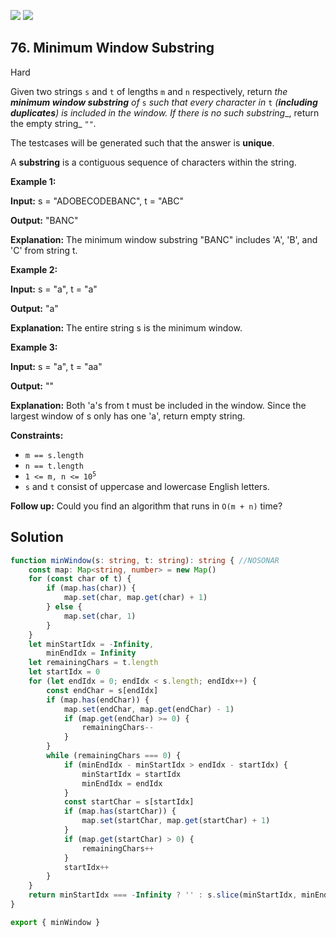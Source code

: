 [![](https://img.shields.io/github/stars/javadev/LeetCode-in-All?label=Stars&style=flat-square)](https://github.com/javadev/LeetCode-in-All)
[![](https://img.shields.io/github/forks/javadev/LeetCode-in-All?label=Fork%20me%20on%20GitHub%20&style=flat-square)](https://github.com/javadev/LeetCode-in-All/fork)

## 76\. Minimum Window Substring

Hard

Given two strings `s` and `t` of lengths `m` and `n` respectively, return _the **minimum window substring** of_ `s` _such that every character in_ `t` _(**including duplicates**) is included in the window. If there is no such substring__, return the empty string_ `""`_._

The testcases will be generated such that the answer is **unique**.

A **substring** is a contiguous sequence of characters within the string.

**Example 1:**

**Input:** s = "ADOBECODEBANC", t = "ABC"

**Output:** "BANC"

**Explanation:** The minimum window substring "BANC" includes 'A', 'B', and 'C' from string t. 

**Example 2:**

**Input:** s = "a", t = "a"

**Output:** "a"

**Explanation:** The entire string s is the minimum window. 

**Example 3:**

**Input:** s = "a", t = "aa"

**Output:** ""

**Explanation:** Both 'a's from t must be included in the window. Since the largest window of s only has one 'a', return empty string. 

**Constraints:**

*   `m == s.length`
*   `n == t.length`
*   <code>1 <= m, n <= 10<sup>5</sup></code>
*   `s` and `t` consist of uppercase and lowercase English letters.

**Follow up:** Could you find an algorithm that runs in `O(m + n)` time?

## Solution

```typescript
function minWindow(s: string, t: string): string { //NOSONAR
    const map: Map<string, number> = new Map()
    for (const char of t) {
        if (map.has(char)) {
            map.set(char, map.get(char) + 1)
        } else {
            map.set(char, 1)
        }
    }
    let minStartIdx = -Infinity,
        minEndIdx = Infinity
    let remainingChars = t.length
    let startIdx = 0
    for (let endIdx = 0; endIdx < s.length; endIdx++) {
        const endChar = s[endIdx]
        if (map.has(endChar)) {
            map.set(endChar, map.get(endChar) - 1)
            if (map.get(endChar) >= 0) {
                remainingChars--
            }
        }
        while (remainingChars === 0) {
            if (minEndIdx - minStartIdx > endIdx - startIdx) {
                minStartIdx = startIdx
                minEndIdx = endIdx
            }
            const startChar = s[startIdx]
            if (map.has(startChar)) {
                map.set(startChar, map.get(startChar) + 1)
            }
            if (map.get(startChar) > 0) {
                remainingChars++
            }
            startIdx++
        }
    }
    return minStartIdx === -Infinity ? '' : s.slice(minStartIdx, minEndIdx + 1)
}

export { minWindow }
```